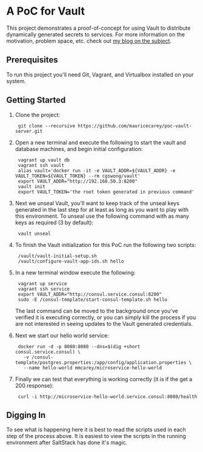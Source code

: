 # A PoC for Vault
This project demonstrates a proof-of-concept for using Vault to distribute dynamically generated secrets to services. For more information on the motivation, problem space, etc. check out [my blog on the subject](http://www.mauricecarey.com/2016/05/03/distributing-secrets/).

## Prerequisites
To run this project you'll need Git, Vagrant, and Virtualbox installed on your system.

## Getting Started

1. Clone the project:

        git clone --recursive https://github.com/mauricecarey/poc-vault-server.git

2. Open a new terminal and execute the following to start the vault and database machines, and begin initial configuration:

        vagrant up vault db
        vagrant ssh vault
        alias vault='docker run -it -e VAULT_ADDR=${VAULT_ADDR} -e VAULT_TOKEN=${VAULT_TOKEN} --rm cgswong/vault'
        export VAULT_ADDR="http://192.168.50.3:8200"
        vault init
        export VAULT_TOKEN='the root token generated in previous command'

3. Next we unseal Vault, you'll want to keep track of the unseal keys generated in the last step for at least as long as you want to play with this environment. To unseal use the following command with as many keys as required (3 by default):

        vault unseal

4. To finish the Vault initialization for this PoC run the following two scripts:

        /vault/vault-initial-setup.sh
        /vault/configure-vault-app-ids.sh hello

5. In a new terminal window execute the following:

        vagrant up service
        vagrant ssh service
        export VAULT_ADDR="http://consul.service.consul:8200"
        sudo -E /consul-template/start-consul-template.sh hello

    The last command can be moved to the background once you've verified it is executing correctly, or you can simply kill the process if you are not interested in seeing updates to the Vault generated credentials.

6. Next we start our hello world service:

        docker run -d -p 8080:8080 --dns=$(dig +short consul.service.consul) \
          -v /consul-template/postgres.properties:/app/config/application.properties \
          --name hello-world mmcarey/microservice-hello-world

7. Finally we can test that everything is working correctly (it is if the get a 200 response):

        curl -i http://microservice-hello-world.service.consul:8080/health

## Digging In
To see what is happening here it is best to read the scripts used in each step of the process above. It is easiest to view the scripts in the running environment after SaltStack has done it's magic.

